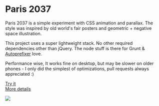 # Paris 2037

Paris 2037 is a simple experiment with CSS animation and parallax. The style was inspired by old world's fair posters and geometric + negative space illustration. 

This project uses a super lightweight stack. No other required dependencies other than jQuery. The node stuff is there for Grunt & [Autoprefixer](http://css-tricks.com/autoprefixer/) love. 

Performance wise, It works fine on desktop, but may be slower on older phones - I only did the simplest of optimizations, pull requests always appreciated :)

[Try it](http://paris.comuf.com "Alt txt here")<br>
[More details](http://pketh.org/Paris-2037)

<a href="http://paris.comuf.com"><img src="https://dl.dropboxusercontent.com/u/366007/Cargo/paris-thumb.png"></a>
